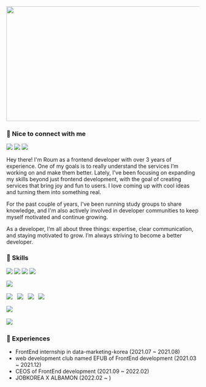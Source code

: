 <!--
![header](https://capsule-render.vercel.app/api?type=waving&height=300&text=Hello!&desc=FrontEnd-developer&fontAlign=80&fontAlignY=40&descAlign=80&descAlignY=60&color=gradient&animation=fadeIn)
-->


<a href="https://www.gitanimals.org/en_US?utm_medium=image&utm_source=roum02&utm_content=farm">
<img
  src="https://render.gitanimals.org/farms/roum02"
  width="600"
  height="300"
/>
</a>
  

### 👋 Nice to connect with me
<p>
  <a href="https://velog.io/@roum02/posts" target="_blank"><img src="https://img.shields.io/badge/Blog-black?style=flat-square&logo=Velog&logoColor=white"/></a>
  <a href="https://www.linkedin.com/in/roum02/" target="_blank"><img src="https://img.shields.io/badge/RoumLee-0A66C2?style=flat-square&logo=Linkedin&logoColor=white"/></a>
  <a href="mailto:roum02@ewhain.net" target="_blank"><img src="https://img.shields.io/badge/roum02@ewhain.net-EA4335?style=flat-square&logo=Gmail&logoColor=white"/></a>
</p>


<p>
Hey there! I'm Roum as a frontend developer with over 3 years of experience. One of my goals is to really understand the services I’m working on and make them better.
<!-- I’m passionate about improving services, and I’ve contributed to streamlining processes in my previous projects. -->
Lately, I've been focusing on expanding my skills beyond just frontend development, with the goal of creating services that bring joy and fun to users.
I love coming up with cool ideas and turning them into something real.

For the past couple of years, I've been running study groups to share knowledge, and I'm also actively involved in developer communities to keep myself motivated and continue growing.

As a developer, I’m all about three things: expertise, clear communication, and staying motivated to grow. I’m always striving to become a better developer.
</p>

<!--
<h3>💻 Projects 💻</h3>
<hr/>
<p>제가 어떤 프로젝트를 했는지 알고 싶으시다면 </p>
<a href="https://stream-cent-884.notion.site/FE-25f3e634393d464dbf5afbf81b8c1e27">👉 여기를 방문해주세요 :)</a>
<br/>
<br/>
-->

### 💪 Skills

<div>
  <img src="https://img.shields.io/badge/React-61DAFB?style=flat-square&logo=React&logoColor=black"/>
  <img src="https://img.shields.io/badge/Javascript-yellow?style=flat-square&logo=javascript&logoColor=white">
  <img src="https://img.shields.io/badge/TypeScript-3178C6?style=flat-square&logo=TypeScript&logoColor=white"/>
  <img src="https://img.shields.io/badge/Next.js-000000?style=flat-square&logo=next.js&logoColor=white">
</div>
<p>
<!--  <img src="https://img.shields.io/badge/Android-3DDC84?style=flat-square&logo=Android&logoColor=white"/></a> &nbsp -->
 <img src="https://img.shields.io/badge/ReactNative-F7DF1E?style=flat-square&logo=ReactNative&logoColor=white"/></a> &nbsp
</p>
<p>
 <img src="https://img.shields.io/badge/Express-339933?style=flat-square&logo=Express&logoColor=white"/></a> &nbsp
 <img src="https://img.shields.io/badge/Nestjs-E0234E?style=flat-square&logo=Nestjs&logoColor=white"/></a> &nbsp
 <img src="https://img.shields.io/badge/MySQL-4479A1?style=flat-square&logo=MySQL&logoColor=white"/></a> &nbsp
 <img src="https://img.shields.io/badge/postgresql-4169E1?style=flat-square&logo=postgresql&logoColor=white"/></a>&nbsp
</p>
<p>
 <img src="https://img.shields.io/badge/Python-3776AB?style=flat-square&logo=Python&logoColor=white"> &nbsp
</p>
<p>
  <img src="https://img.shields.io/badge/aws-232F3E?style=for-the-badge&logo=Amazon aws&logoColor=white"> &nbsp
</p>


### 🏅 Experiences

- FrontEnd internship in data-marketing-korea (2021.07 ~ 2021.08)
- web development club named EFUB of FrontEnd development (2021.03 ~ 2021.12)
- CEOS of FrontEnd development (2021.09 ~ 2022.02)
- JOBKOREA X ALBAMON (2022.02 ~ )

<br/>
<!--
<img src="https://github-readme-stats.vercel.app/api/top-langs/?username=roum02&show_icons=true&layout=compact&theme=graywhite&hide_border=true" align="center"/>
 -->
